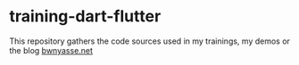 # training-dart-flutter

This repository gathers the code sources used in my trainings, my demos or the blog [bwnyasse.net](https://bwnyasse.net/)
